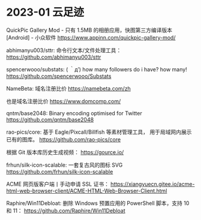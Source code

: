# 2023-01 云足迹

QuickPic Gallery Mod - 只有 1.5MB 的相册应用，快图第三方编译版本[Android] - 小众软件
https://www.appinn.com/quickpic-gallery-mod/

abhimanyu003/sttr: 命令行文本/文件处理工具：
https://github.com/abhimanyu003/sttr

spencerwooo/substats: ( ｀д′) how many followers do i have? how many!
https://github.com/spencerwooo/Substats

NameBeta: 域名注册比价
https://namebeta.com/zh

也是域名注册比价
https://www.domcomp.com/

qntm/base2048: Binary encoding optimised for Twitter
https://github.com/qntm/base2048

rao-pics/core: 基于 Eagle/Pixcall/Billfish 等素材管理工具， 用于局域网内展示已有的图库。
https://github.com/rao-pics/core

根据 Git 版本库历史生成视频：
https://gource.io/

frhun/silk-icon-scalable: 一套复古风的图标 SVG
https://github.com/frhun/silk-icon-scalable

ACME 网页版客户端丨手动申请 SSL 证书：
https://xiangyuecn.gitee.io/acme-html-web-browser-client/ACME-HTML-Web-Browser-Client.html

Raphire/Win11Debloat: 删除 Windows 预置应用的 PowerShell 脚本，支持 10 和 11：
https://github.com/Raphire/Win11Debloat


